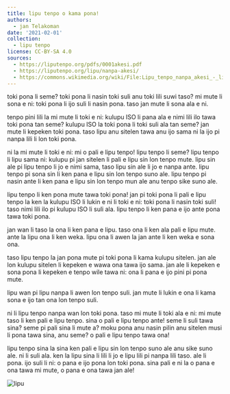 ```yaml
---
title: lipu tenpo o kama pona!
authors:
  - jan Telakoman
date: '2021-02-01'
collection:
  - lipu tenpo
license: CC-BY-SA 4.0
sources:
  - https://liputenpo.org/pdfs/0001akesi.pdf
  - https://liputenpo.org/lipu/nanpa-akesi/
  - https://commons.wikimedia.org/wiki/File:Lipu_tenpo_nanpa_akesi_-_lipu.png
---
```


toki pona li seme? toki pona li nasin toki suli anu toki lili suwi taso? mi mute li sona e ni: toki pona li ijo suli li nasin pona. taso jan mute li sona ala e ni.

tenpo pini lili la mi mute li toki e ni: kulupu ISO li pana ala e nimi lili ilo tawa toki pona tan seme? kulupu ISO la toki pona li toki suli ala tan seme? jan mute li kepeken toki pona. taso lipu anu sitelen tawa anu ijo sama ni la ijo pi nanpa lili li lon toki pona.

ni la mi mute li toki e ni: mi o pali e lipu tenpo! lipu tenpo li seme? lipu tenpo li lipu sama ni: kulupu pi jan sitelen li pali e lipu sin lon tenpo mute. lipu sin ale pi lipu tenpo li jo e nimi sama, taso lipu sin ale li jo e nanpa ante. lipu tenpo pi sona sin li ken pana e lipu sin lon tenpo suno ale. lipu tenpo pi nasin ante li ken pana e lipu sin lon tenpo mun ale anu tenpo sike suno ale.

lipu tenpo li ken pona mute tawa toki pona! jan pi toki pona li pali e lipu tenpo la ken la kulupu ISO li lukin e ni li toki e ni: toki pona li nasin toki suli! taso nimi lili ilo pi kulupu ISO li suli ala. lipu tenpo li ken pana e ijo ante pona tawa toki pona.

jan wan li taso la ona li ken pana e lipu. taso ona li ken ala pali e lipu mute. ante la lipu ona li ken weka. lipu ona li awen la jan ante li ken weka e sona ona.

taso lipu tenpo la jan pona mute pi toki pona li kama kulupu sitelen. jan ale lon kulupu sitelen li kepeken e wawa ona tawa ijo sama. jan ale li kepeken e sona pona li kepeken e tenpo wile tawa ni: ona li pana e ijo pini pi pona mute.

lipu wan pi lipu nanpa li awen lon tenpo suli. jan mute li lukin e ona li kama sona e ijo tan ona lon tenpo suli.

ni li lipu tenpo nanpa wan lon toki pona. taso mi mute li toki ala e ni: mi mute taso li ken pali e lipu tenpo. sina o pali e lipu tenpo ante! seme li suli tawa sina? seme pi pali sina li mute a? moku pona anu nasin pilin anu sitelen musi li pona tawa sina, anu seme? o pali e lipu tenpo tawa ona!

lipu tenpo sina la sina ken pali e lipu sin lon tenpo suno ale anu sike suno ale. ni li suli ala. ken la lipu sina li lili li jo e lipu lili pi nanpa lili taso. ale li pona. ijo suli li ni: o pana e ijo pona lon toki pona. sina pali e ni la o pana e ona tawa mi mute, o pana e ona tawa jan ale!

![lipu](https://upload.wikimedia.org/wikipedia/commons/f/f9/Lipu_tenpo_nanpa_akesi_-_lipu.png)